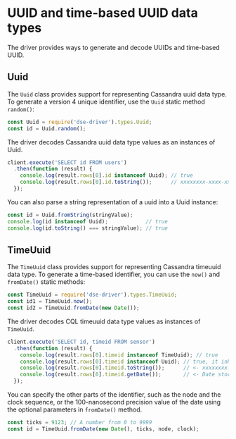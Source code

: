 # UUID and time-based UUID data types

The driver provides ways to generate and decode UUIDs and time-based UUID.

## Uuid 

The `Uuid` class provides support for representing Cassandra uuid data type. To generate a version 4 unique identifier,
use the `Uuid` static method `random()`:

```javascript
const Uuid = require('dse-driver').types.Uuid;
const id = Uuid.random();
```

The driver decodes Cassandra uuid data type values as an instances of Uuid.

```javascript
client.execute('SELECT id FROM users')
  .then(function (result) {
    console.log(result.rows[0].id instanceof Uuid); // true
    console.log(result.rows[0].id.toString());      // xxxxxxxx-xxxx-xxxx-xxxx-xxxxxxxxxxxx
  });
```

You can also parse a string representation of a uuid into a Uuid instance:

```javascript
const id = Uuid.fromString(stringValue);
console.log(id instanceof Uuid);            // true
console.log(id.toString() === stringValue); // true
```

## TimeUuid 

The `TimeUuid` class provides support for representing Cassandra timeuuid data type.
To generate a time-based identifier, you can use the `now()` and `fromDate()` static methods:

```javascript
const TimeUuid = require('dse-driver').types.TimeUuid;
const id1 = TimeUuid.now();
const id2 = TimeUuid.fromDate(new Date());
```

The driver decodes CQL timeuuid data type values as instances of `TimeUuid`.

```javascript
client.execute('SELECT id, timeid FROM sensor')
  .then(function (result) {
    console.log(result.rows[0].timeid instanceof TimeUuid); // true
    console.log(result.rows[0].timeid instanceof Uuid); // true, it inherits from Uuid
    console.log(result.rows[0].timeid.toString());      // <- xxxxxxxx-xxxx-xxxx-xxxx-xxxxxxxxxxxx
    console.log(result.rows[0].timeid.getDate());       // <- Date stored in the identifier
  });
```

You can specify the other parts of the identifier, such as the node and the clock sequence, or the 100-nanosecond
precision value of the date using the optional parameters in `fromDate()` method.

```javascript
const ticks = 9123; // A number from 0 to 9999
const id = TimeUuid.fromDate(new Date(), ticks, node, clock);
```
